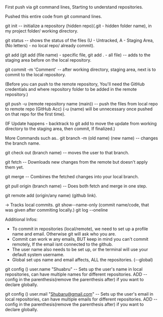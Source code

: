 First push via git command lines, Starting to understand repositories.

Pushed this entire code from git command lines.

git init -- initialize a repository (hidden repo)(.git - hidden folder name), in my project folder/ working directory.

git status -- shows the status of the files (U - Untracked, A - Staging Area, (No letters) - no local repo/ already commit).

git add (git add (file name) - specific file, git add . - all file) -- adds to the staging area before on the local repository.

git commit -m 'Comment' -- after working directory, staging area, next is to commit to the local repository.

(Before you can push to the remote repository, You'll need the GitHub credentials and where repository folder to be added in the remote repository.)

git push -u (remote repository name (main)) -- push the files from local repo to remote repo (GitHub Acc) (-u (name) will be unnecessary once pushed on that repo for the first time).

(IF Update happens - backtrack to git add to move the update from working directory to the staging area, then commit, If finalized.)

More Commands such as..
git branch -m (old name) (new name) -- changes the branch name.

git check out (branch name) -- moves the user to that branch.

git fetch -- Downloads new changes from the remote but doesn't apply them yet.

git merge -- Combines the fetched changes into your local branch.

git pull origin (branch name) -- Does both fetch and merge in one step.

git remote add (origin/any name) (github link).

-> Tracks local commits.
git show--name-only (commit name/code, that was given after commiting locally.)
git log --oneline

Additional Infos:
- To commit in repositories (local/remote), we need to set up a profile name and email. Otherwise git will ask who you are.
- Commit can work w any emails, BUT keep in mind you can't commit remotely, If the email isnt connected to the github. 
- The user name also needs to be set up, or the terminal will use your default system username.
- Global set ups name and email affects, ALL the repositories. (--global)

git config () user.name "Shuabru" -- Sets up the user's name in local repositories, can have multiple names for different repositories. ADD --config in the parenthesis(remove the parenthesis after) if you want to declare globally.

git config () user.mail "Shubaru@gmail.com" -- Sets up the user's email in local repositories, can have multiple emails for different repositories. ADD --config in the parenthesis(remove the parenthesis after) if you want to declare globally.
